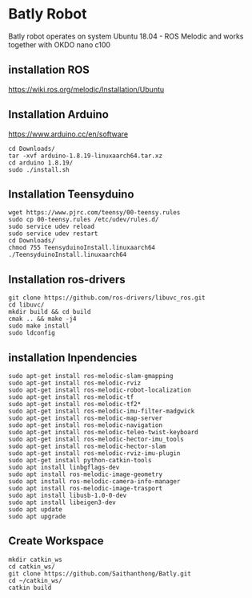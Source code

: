 # Batly Robot
Batly robot operates on system Ubuntu 18.04 - ROS Melodic and works together with OKDO nano c100 


## installation ROS
https://wiki.ros.org/melodic/Installation/Ubuntu


## Installation Arduino
https://www.arduino.cc/en/software

```
cd Downloads/
tar -xvf arduino-1.8.19-linuxaarch64.tar.xz
cd arduino 1.8.19/
sudo ./install.sh
```

## Installation Teensyduino
```
wget https://www.pjrc.com/teensy/00-teensy.rules
sudo cp 00-teensy.rules /etc/udev/rules.d/
sudo service udev reload
sudo service udev restart
cd Downloads/
chmod 755 TeensyduinoInstall.linuxaarch64
./TeensyduinoInstall.linuxaarch64
```

## Installation ros-drivers
```
git clone https://github.com/ros-drivers/libuvc_ros.git
cd libuvc/
mkdir build && cd build
cmak .. && make -j4
sudo make install
sudo ldconfig
```


## installation Inpendencies
```
sudo apt-get install ros-melodic-slam-gmapping 
sudo apt-get install ros-melodic-rviz
sudo apt-get install ros-melodic-robot-localization
sudo apt-get install ros-melodic-tf
sudo apt-get install ros-melodic-tf2*
sudo apt-get install ros-melodic-imu-filter-madgwick
sudo apt-get install ros-melodic-map-server
sudo apt-get install ros-melodic-navigation
sudo apt-get install ros-melodic-teleo-twist-keyboard
sudo apt-get install ros-melodic-hector-imu_tools
sudo apt-get install ros-melodic-hector-slam
sudo apt-get install ros-melodic-rviz-imu-plugin
sudo apt-get install python-catkin-tools
sudo apt install linbgflags-dev
sudo apt install ros-melodic-image-geometry
sudo apt install ros-melodic-camera-info-manager
sudo apt install ros-melodic-image-trasport 
sudo apt install libusb-1.0-0-dev
sudo apt install libeigen3-dev
sudo apt update
sudo apt upgrade
```

## Create Workspace
```
mkdir catkin_ws
cd catkin_ws/
git clone https://github.com/Saithanthong/Batly.git
cd ~/catkin_ws/
catkin build
